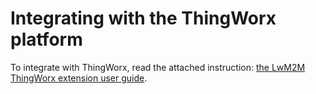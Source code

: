 # Integrating with the ThingWorx platform

To integrate with ThingWorx, read the attached instruction: [the LwM2M ThingWorx extension user guide](LwM2M_ThingWorx_extension_user_guide_v1.4).
